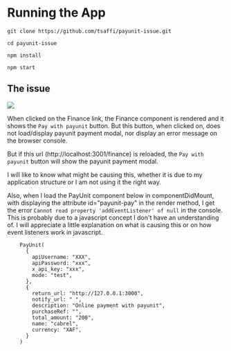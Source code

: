 # Running the App

```
git clone https://github.com/tsaffi/payunit-issue.git

cd payunit-issue

npm install

npm start
```

## The issue

<img src="../public/screenshot.png">

When clicked on the Finance link, the Finance component is rendered and it shows the `Pay with payunit` button. But this button, when clicked on, does not load/display payunit payment modal, nor display an error message on the browser console.

But if this url (http://localhost:3001/finance) is reloaded, the `Pay with payunit` button will show the payunit payment modal.

I will like to know what might be causing this, whether it is due to my application structure or I am not using it the right way.

Also, when I load the PayUnit component below in componentDidMount, with displaying the attribute id="payunit-pay" in the render method, I get the error `Cannot read property 'addEventListener' of null` in the console. This is probably due to a javascript concept I don't have an understanding of. I will appreciate a little explanation on what is causing this or on how event listeners work in javascript.

```
    PayUnit(
      {
        apiUsername: "XXX",
        apiPassword: "xxx",
        x_api_key: "xxx",
        mode: "test",
      },
      {
        return_url: "http://127.0.0.1:3000",
        notify_url: " ",
        description: "Online payment with payunit",
        purchaseRef: "",
        total_amount: "200",
        name: "cabrel",
        currency: "XAF",
      }
    )
```